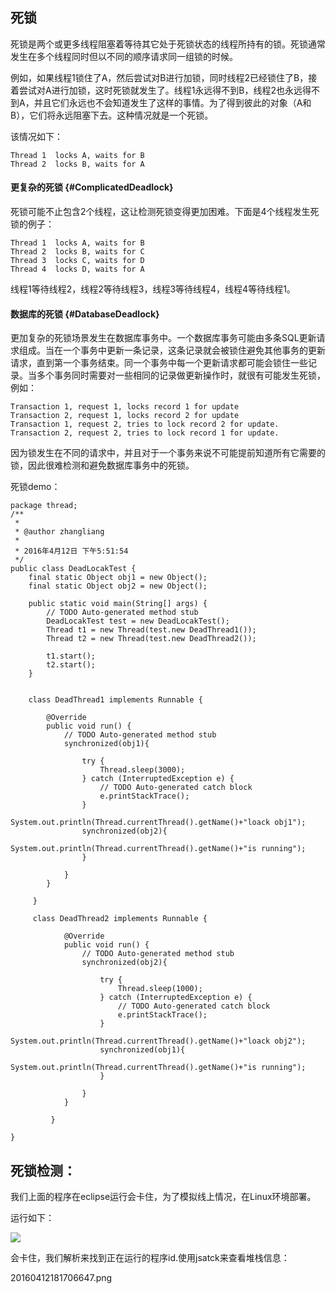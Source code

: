 ## 死锁

死锁是两个或更多线程阻塞着等待其它处于死锁状态的线程所持有的锁。死锁通常发生在多个线程同时但以不同的顺序请求同一组锁的时候。

例如，如果线程1锁住了A，然后尝试对B进行加锁，同时线程2已经锁住了B，接着尝试对A进行加锁，这时死锁就发生了。线程1永远得不到B，线程2也永远得不到A，并且它们永远也不会知道发生了这样的事情。为了得到彼此的对象（A和B），它们将永远阻塞下去。这种情况就是一个死锁。

该情况如下：

```
Thread 1  locks A, waits for B
Thread 2  locks B, waits for A
```

#### 更复杂的死锁 {#ComplicatedDeadlock}

死锁可能不止包含2个线程，这让检测死锁变得更加困难。下面是4个线程发生死锁的例子：

```
Thread 1  locks A, waits for B
Thread 2  locks B, waits for C
Thread 3  locks C, waits for D
Thread 4  locks D, waits for A
```

线程1等待线程2，线程2等待线程3，线程3等待线程4，线程4等待线程1。

#### 数据库的死锁 {#DatabaseDeadlock}

更加复杂的死锁场景发生在数据库事务中。一个数据库事务可能由多条SQL更新请求组成。当在一个事务中更新一条记录，这条记录就会被锁住避免其他事务的更新请求，直到第一个事务结束。同一个事务中每一个更新请求都可能会锁住一些记录。当多个事务同时需要对一些相同的记录做更新操作时，就很有可能发生死锁，例如：

```
Transaction 1, request 1, locks record 1 for update
Transaction 2, request 1, locks record 2 for update
Transaction 1, request 2, tries to lock record 2 for update.
Transaction 2, request 2, tries to lock record 1 for update.
```

因为锁发生在不同的请求中，并且对于一个事务来说不可能提前知道所有它需要的锁，因此很难检测和避免数据库事务中的死锁。

死锁demo：

```
package thread;
/**
 * 
 * @author zhangliang
 *
 * 2016年4月12日 下午5:51:54
 */
public class DeadLocakTest {
    final static Object obj1 = new Object();
    final static Object obj2 = new Object();

    public static void main(String[] args) {
        // TODO Auto-generated method stub
        DeadLocakTest test = new DeadLocakTest();
        Thread t1 = new Thread(test.new DeadThread1());
        Thread t2 = new Thread(test.new DeadThread2());

        t1.start();
        t2.start();
    }


    class DeadThread1 implements Runnable {

        @Override
        public void run() {
            // TODO Auto-generated method stub
            synchronized(obj1){

                try {
                    Thread.sleep(3000);
                } catch (InterruptedException e) {
                    // TODO Auto-generated catch block
                    e.printStackTrace();
                }
                System.out.println(Thread.currentThread().getName()+"loack obj1");
                synchronized(obj2){
                    System.out.println(Thread.currentThread().getName()+"is running");
                }

            }
        }  

     }

     class DeadThread2 implements Runnable {

            @Override
            public void run() {
                // TODO Auto-generated method stub
                synchronized(obj2){

                    try {
                        Thread.sleep(1000);
                    } catch (InterruptedException e) {
                        // TODO Auto-generated catch block
                        e.printStackTrace();
                    }
                    System.out.println(Thread.currentThread().getName()+"loack obj2");
                    synchronized(obj1){
                        System.out.println(Thread.currentThread().getName()+"is running");
                    }

                }
            }  

         }

}
```

## 死锁检测：

我们上面的程序在eclipse运行会卡住，为了模拟线上情况，在Linux环境部署。

运行如下：

![](https://img-blog.csdn.net/20160412181614426?watermark/2/text/aHR0cDovL2Jsb2cuY3Nkbi5uZXQv/font/5a6L5L2T/fontsize/400/fill/I0JBQkFCMA==/dissolve/70/gravity/Center)

会卡住，我们解析来找到正在运行的程序id.使用jsatck来查看堆栈信息：

20160412181706647.png


